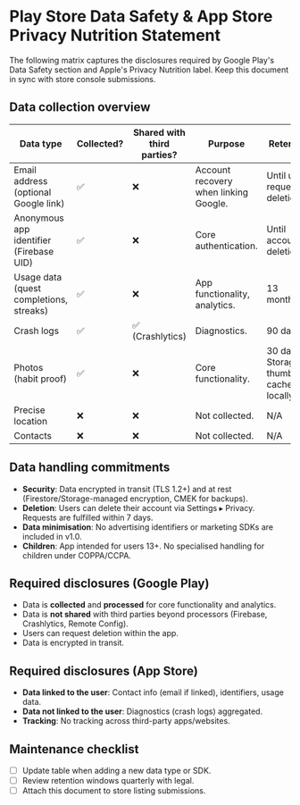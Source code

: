 # Play Store Data Safety & App Store Privacy Nutrition Statement

The following matrix captures the disclosures required by Google Play's Data Safety section and Apple's Privacy Nutrition label. Keep this document in sync with store console submissions.

## Data collection overview

| Data type | Collected? | Shared with third parties? | Purpose | Retention |
| --- | --- | --- | --- | --- |
| Email address (optional Google link) | ✅ | ❌ | Account recovery when linking Google. | Until user requests deletion. |
| Anonymous app identifier (Firebase UID) | ✅ | ❌ | Core authentication. | Until account deletion. |
| Usage data (quest completions, streaks) | ✅ | ❌ | App functionality, analytics. | 13 months. |
| Crash logs | ✅ | ✅ (Crashlytics) | Diagnostics. | 90 days. |
| Photos (habit proof) | ✅ | ❌ | Core functionality. | 30 days in Storage, thumbnails cached locally. |
| Precise location | ❌ | ❌ | Not collected. | N/A |
| Contacts | ❌ | ❌ | Not collected. | N/A |

## Data handling commitments

- **Security**: Data encrypted in transit (TLS 1.2+) and at rest (Firestore/Storage-managed encryption, CMEK for backups).
- **Deletion**: Users can delete their account via Settings ▸ Privacy. Requests are fulfilled within 7 days.
- **Data minimisation**: No advertising identifiers or marketing SDKs are included in v1.0.
- **Children**: App intended for users 13+. No specialised handling for children under COPPA/CCPA.

## Required disclosures (Google Play)

- Data is **collected** and **processed** for core functionality and analytics.
- Data is **not shared** with third parties beyond processors (Firebase, Crashlytics, Remote Config).
- Users can request deletion within the app.
- Data is encrypted in transit.

## Required disclosures (App Store)

- **Data linked to the user**: Contact info (email if linked), identifiers, usage data.
- **Data not linked to the user**: Diagnostics (crash logs) aggregated.
- **Tracking**: No tracking across third-party apps/websites.

## Maintenance checklist

- [ ] Update table when adding a new data type or SDK.
- [ ] Review retention windows quarterly with legal.
- [ ] Attach this document to store listing submissions.

